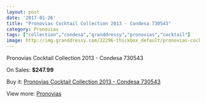 ```yaml
---
layout: post
date: '2017-01-26'
title: "Pronovias Cocktail Collection 2013 - Condesa 730543"
category: Pronovias
tags: ["collection","condesa","granddressy","pronovias","cocktail"]
image: http://img.granddressy.com/22296-thickbox_default/pronovias-cocktail-collection-2013-condesa-730543.jpg
---
```

Pronovias Cocktail Collection 2013 - Condesa 730543

On Sales: **$247.99**
<a href="https://www.granddressy.com/en/pronovias/21245-pronovias-cocktail-collection-2013-condesa-730543.html"><amp-img layout="responsive" width="600" height="600" src="//img.granddressy.com/22296-thickbox_default/pronovias-cocktail-collection-2013-condesa-730543.jpg" alt="Pronovias Cocktail Collection 2013 - Condesa 730543 0" /></a>

Buy it: [Pronovias Cocktail Collection 2013 - Condesa 730543](https://www.granddressy.com/en/pronovias/21245-pronovias-cocktail-collection-2013-condesa-730543.html "Pronovias Cocktail Collection 2013 - Condesa 730543")

View more: [Pronovias](https://www.granddressy.com/en/63-pronovias "Pronovias")